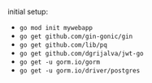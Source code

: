 initial setup:

- `go mod init mywebapp`
- `go get github.com/gin-gonic/gin`
- `go get github.com/lib/pq`
- `go get github.com/dgrijalva/jwt-go`
- `go get -u gorm.io/gorm`
- `go get -u gorm.io/driver/postgres`
